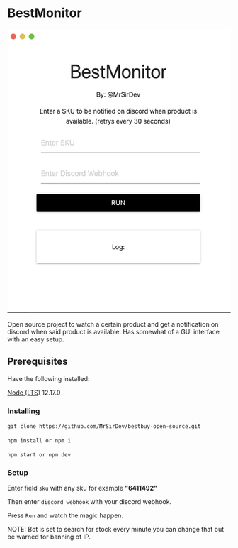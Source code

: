 # BestMonitor
<img src="/screenshot.png" width="550" height="640">

Open source project to watch a certain product and get a notification on discord when said product is available. Has somewhat of a GUI interface with an easy setup.

## Prerequisites

Have the following installed:

[Node (LTS)](https://nodejs.org/en/) 12.17.0

### Installing

```
git clone https://github.com/MrSirDev/bestbuy-open-source.git

npm install or npm i

npm start or npm dev
```

### Setup

Enter field `sku` with any sku for example **"6411492"**

Then enter `discord webhook` with your discord webhook.

Press `Run` and watch the magic happen.

NOTE: Bot is set to search for stock every minute you can change that but be warned for banning of IP.
